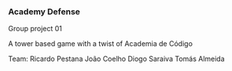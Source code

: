 ### Academy Defense
Group project 01
<p>A tower based game with a twist of Academia de Código</p>

Team:
Ricardo Pestana
João Coelho
Diogo Saraiva
Tomás Almeida
